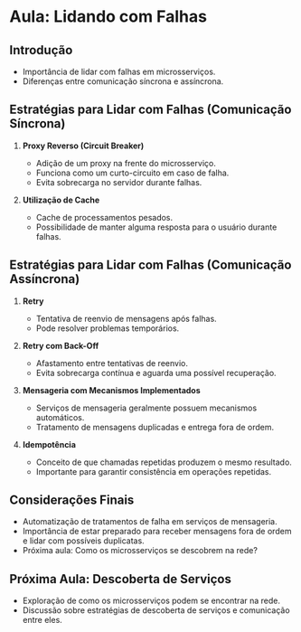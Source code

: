 # Aula: Lidando com Falhas

## Introdução
- Importância de lidar com falhas em microsserviços.
- Diferenças entre comunicação síncrona e assíncrona.

## Estratégias para Lidar com Falhas (Comunicação Síncrona)
1. **Proxy Reverso (Circuit Breaker)**
   - Adição de um proxy na frente do microsserviço.
   - Funciona como um curto-circuito em caso de falha.
   - Evita sobrecarga no servidor durante falhas.

2. **Utilização de Cache**
   - Cache de processamentos pesados.
   - Possibilidade de manter alguma resposta para o usuário durante falhas.

## Estratégias para Lidar com Falhas (Comunicação Assíncrona)
1. **Retry**
   - Tentativa de reenvio de mensagens após falhas.
   - Pode resolver problemas temporários.

2. **Retry com Back-Off**
   - Afastamento entre tentativas de reenvio.
   - Evita sobrecarga contínua e aguarda uma possível recuperação.

3. **Mensageria com Mecanismos Implementados**
   - Serviços de mensageria geralmente possuem mecanismos automáticos.
   - Tratamento de mensagens duplicadas e entrega fora de ordem.

4. **Idempotência**
   - Conceito de que chamadas repetidas produzem o mesmo resultado.
   - Importante para garantir consistência em operações repetidas.

## Considerações Finais
- Automatização de tratamentos de falha em serviços de mensageria.
- Importância de estar preparado para receber mensagens fora de ordem e lidar com possíveis duplicatas.
- Próxima aula: Como os microsserviços se descobrem na rede?

## Próxima Aula: Descoberta de Serviços
- Exploração de como os microsserviços podem se encontrar na rede.
- Discussão sobre estratégias de descoberta de serviços e comunicação entre eles.
